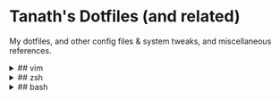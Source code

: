 # Tanath's Dotfiles (and related)

My dotfiles, and other config files & system tweaks, and miscellaneous references.

<details>
    <summary>
## vim
    </summary>
My vim config uses [vim-plug](https://github.com/junegunn/vim-plug/) and loads the enabled plugins from [.vim/config/plugins.vim](.vim/config/plugins.vim). Any `.vim` files in `.vim/config/` are loaded. `<Leader>` key is default (`\`). Some useful toggles & mappings:

* `<F4>` toggles wrap.
* `<F7>` toggles spell check.
* `<c-/>`/`<c-7>`/`<c-_>` toggles search highlight.
* `<F10>` is `:terminal`.
* `gb` opens `:Buffers` from [fzf.vim](https://github.com/junegunn/fzf.vim). `<Leader>bb` for built-in version.
* `<leader>km` opens `:Maps` from fzf.vim to search mappings.

I swap caps & esc in X and console for better vimming (see [reference/misctweaks.md](reference/misctweaks.md)). This benefits other programs as well, and doesn't mess with muscle memory by keeping consistent. Capslock rarely gets used and esc gets used frequently, it's better that esc is closer and caps is further.
</details>

<details>
    <summary>
## zsh
    </summary>
This [.zshrc](.zshrc) sources [.zprompt.zsh](.zprompt.zsh) for its prompt. You can replace it with your own if it's not to your liking. This uses [Phil's zsh prompt](http://aperiodic.net/phil/prompt/).

![zsh prompt](http://aperiodic.net/phil/prompt/normal.png)

It sources the following files if they exist:
* [~/.zprompt.zsh](.zprompt.zsh): Phil's prompt. You can replace it with your own.
* [~/.zalias.zsh](.zalias.zsh): I use this for personalized aliases which aren't distro-specific yet don't belong in `.zshrc`.
* [~/.zpac.zsh](.zpac.zsh): aliases for pacman-based Linux distros.
* [~/.zubuntu.zsh](.zubuntu.zsh): aliases for Debian-based Linux distros. It only has ubuntu in the name for easier tab-completion due to `.zdesk.zsh`.
* `~/.zdesk.zsh`: for desktop-only stuff.
* `~/.zlap.zsh`: for laptop-only stuff.
* `~/.zmobile.zsh`: for mobile-only stuff.

This `.zshrc` gives [zsh autosuggestions](https://github.com/zsh-users/zsh-autosuggestions). If you don't have a distro package, clone the repo in `~`:
`git clone https://github.com/zsh-users/zsh-autosuggestions`
</details>

<details>
    <summary>
## bash
    </summary>
This [.bashrc](.bashrc) sources [~/zer0prompt/zer0prompt.sh](https://github.com/zer0ed/zer0prompt) for its prompt, which is similar to Phil's zsh prompt above. It defaults to a basic prompt if it doesn't exist.
It sources the following files if they exist:
* [~/.balias.bsh](.balias.bsh): I use this for personalized aliases which aren't distro-specific yet don't belong in `.bashrc`.
* [~/.bpac.bsh](.bpac.bsh): aliases for pacman-based Linux distros.
* [~/.bubuntu.bsh](.bubuntu.bsh): aliases for Debian-based Linux distros. It only has ubuntu in the name for easier tab-completion due to `.bdesk.bsh`.
* `~/.bdesk.bsh`: for desktop-only stuff.
* `~/.blap.bsh`: for laptop-only stuff.
* `~/.bmobile.bsh`: for mobile-only stuff.
</details>

